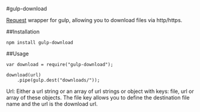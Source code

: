 #gulp-download

[Request](https://github.com/mikeal/request) wrapper for gulp, allowing you to download files via http/https.

##Installation

	npm install gulp-download
	
##Usage

	var download = require("gulp-download");
	
	download(url)
		.pipe(gulp.dest("downloads/"));
		
Url: Either a url string or an array of url strings or object with keys: file, url or array of these objects. The file key allows you to define the destination file name and the url is the download url.

